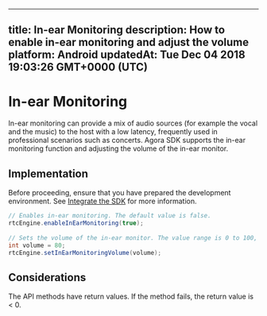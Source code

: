
---
title: In-ear Monitoring
description: How to enable in-ear monitoring and adjust the volume
platform: Android
updatedAt: Tue Dec 04 2018 19:03:26 GMT+0000 (UTC)
---
# In-ear Monitoring
In-ear monitoring can provide a mix of audio sources (for example the vocal and the music) to the host with a low latency, frequently used in professional scenarios such as concerts.
Agora SDK supports the in-ear monitoring function and adjusting the volume of the in-ear monitor.

## Implementation
Before proceeding, ensure that you have prepared the development environment. See [Integrate the SDK](../../en/Voice/android_audio.md) for more information.

```java
// Enables in-ear monitoring. The default value is false.
rtcEngine.enableInEarMonitoring(true);
  
// Sets the volume of the in-ear monitor. The value range is 0 to 100, and the default is 100 which represents the original volume captured by the microphone.
int volume = 80;
rtcEngine.setInEarMonitoringVolume(volume);
```
	 

## Considerations

The API methods have return values. If the method fails, the return value is < 0.
